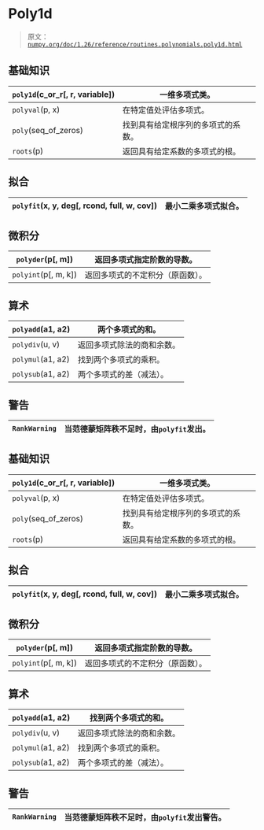 # Poly1d

> 原文：[`numpy.org/doc/1.26/reference/routines.polynomials.poly1d.html`](https://numpy.org/doc/1.26/reference/routines.polynomials.poly1d.html)

## 基础知识

| `poly1d`(c_or_r[, r, variable]) | 一维多项式类。 |
| --- | --- |
| `polyval`(p, x) | 在特定值处评估多项式。 |
| `poly`(seq_of_zeros) | 找到具有给定根序列的多项式的系数。 |
| `roots`(p) | 返回具有给定系数的多项式的根。 |

## 拟合

| `polyfit`(x, y, deg[, rcond, full, w, cov]) | 最小二乘多项式拟合。 |
| --- | --- |

## 微积分

| `polyder`(p[, m]) | 返回多项式指定阶数的导数。 |
| --- | --- |
| `polyint`(p[, m, k]) | 返回多项式的不定积分（原函数）。 |

## 算术

| `polyadd`(a1, a2) | 两个多项式的和。 |
| --- | --- |
| `polydiv`(u, v) | 返回多项式除法的商和余数。 |
| `polymul`(a1, a2) | 找到两个多项式的乘积。 |
| `polysub`(a1, a2) | 两个多项式的差（减法）。 |

## 警告

| `RankWarning` | 当范德蒙矩阵秩不足时，由`polyfit`发出。 |
| --- | --- |

## 基础知识

| `poly1d`(c_or_r[, r, variable]) | 一维多项式类。 |
| --- | --- |
| `polyval`(p, x) | 在特定值处评估多项式。 |
| `poly`(seq_of_zeros) | 找到具有给定根序列的多项式的系数。 |
| `roots`(p) | 返回具有给定系数的多项式的根。 |

## 拟合

| `polyfit`(x, y, deg[, rcond, full, w, cov]) | 最小二乘多项式拟合。 |
| --- | --- |

## 微积分

| `polyder`(p[, m]) | 返回多项式指定阶数的导数。 |
| --- | --- |
| `polyint`(p[, m, k]) | 返回多项式的不定积分（原函数）。 |

## 算术

| `polyadd`(a1, a2) | 找到两个多项式的和。 |
| --- | --- |
| `polydiv`(u, v) | 返回多项式除法的商和余数。 |
| `polymul`(a1, a2) | 找到两个多项式的乘积。 |
| `polysub`(a1, a2) | 两个多项式的差（减法）。 |

## 警告

| `RankWarning` | 当范德蒙矩阵秩不足时，由`polyfit`发出警告。 |
| --- | --- |
